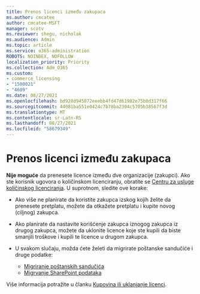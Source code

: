 ```yaml
---
title: Prenos licenci između zakupaca
ms.author: cmcatee
author: cmcatee-MSFT
manager: scotv
ms.reviewer: shegu, nicholak
ms.audience: Admin
ms.topic: article
ms.service: o365-administration
ROBOTS: NOINDEX, NOFOLLOW
localization_priority: Priority
ms.collection: Adm_O365
ms.custom:
- commerce_licensing
- "1500021"
- "4689"
ms.date: 08/27/2021
ms.openlocfilehash: bd928d945072eeebb4fd47d61982e75b0d317f66
ms.sourcegitcommit: 44081ba551e0424c7b78ba2304c5705b38567f3d
ms.translationtype: MT
ms.contentlocale: sr-Latn-RS
ms.lasthandoff: 08/27/2021
ms.locfileid: "58679349"
---
```

# <a name="transfer-licenses-between-tenants"></a>Prenos licenci između zakupaca

**Nije moguće** da prenesete licence između dve organizacije (zakupci). Ako ste korisnik ugovora o količinskom licenciranju, obratite se [Centru za usluge količinskog licenciranja](https://support.microsoft.com/help/4471406/how-to-contact-the-microsoft-volume-licensing-service-center). U suprotnom, sledite ove korake:

- Ako više ne planirate da koristite zakupca izskog kojih želite da prenesete pretplatu, možete da otkažete pretplatu i kupite novog (ciljnog) zakupca. [](https://admin.microsoft.com/Adminportal/Home?source=applauncher#/subscriptions) [](https://www.microsoft.com/microsoft-365/business/compare-all-microsoft-365-business-products?rtc=2&activetab=tab:primaryr2)
- Ako planirate da nastavite korišćenje zakupca iznogog zakupca [](https://docs.microsoft.com/microsoft-365/commerce/licenses/buy-licenses#buy-or-remove-licenses-for-your-business-subscription) iz drugog zakupca, možete da uklonite licence koje ste kupili da biste smanjili troškove i kupili te licence u drugom zakupca.
- U svakom slučaju, možda ćete želeti da migrirate poštanske sandučiće i druge podatke:

    - [Migriranje poštanskih sandučića](https://docs.microsoft.com/Exchange/mailbox-migration/migrate-mailboxes-across-tenants)
    - [Migrvanje SharePoint podataka](https://aka.ms/modernSpoAdminCenter/CloudContentMigrations)

Više informacija potražite u članku [Kupovina ili uklanjanje licenci](https://docs.microsoft.com/microsoft-365/commerce/licenses/buy-licenses).